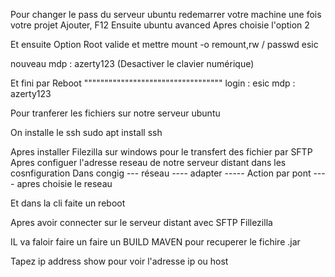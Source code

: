 

Pour changer le pass du serveur ubuntu
redemarrer votre machine une fois votre projet Ajouter, F12
Ensuite ubuntu avanced
Apres choisie l'option 2

Et ensuite Option Root
valide et mettre
mount -o remount,rw /
passwd esic

nouveau mdp : azerty123 (Desactiver le clavier numérique)

Et fini par Reboot
""""""""""""""""""""""""""""""""""
login : esic
mdp : azerty123


Pour tranferer les fichiers sur notre serveur ubuntu

On installe le ssh
sudo apt install ssh

Apres installer Filezilla sur windows pour le transfert des fichier par SFTP
Apres configuer l'adresse reseau de notre serveur distant dans les cosnfiguration
Dans congig --- réseau ---- adapter ----- Action par pont ---- apres choisie le reseau

Et dans la cli faite un reboot


Apres avoir connecter sur le serveur distant avec SFTP Fillezilla

IL va faloir faire un faire un BUILD MAVEN pour recuperer le fichire .jar

Tapez ip address show pour voir l'adresse ip ou  host




